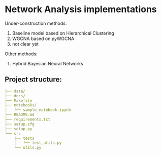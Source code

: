 # Network Analysis implementations
Under-construction methods:
1. Baseline model based on Hierarchical Clustering
2. WGCNA based on pyWGCNA
3. not clear yet

Other methods:
1. Hybrid Bayesian Neural Networks

## Project structure:
```yml
├── data/
├── docs/
├── Makefile
├── notebooks/
│   └── sample_notebook.ipynb
├── README.md
├── requirements.txt
├── setup.cfg
├── setup.py
└── src
    ├── tests
    │   └── test_utils.py
    └── utils.py
```
